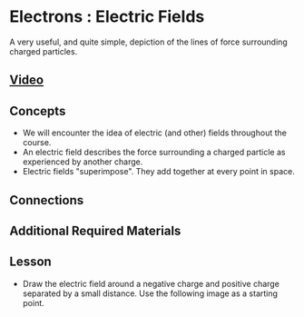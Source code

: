 # Electrons : Electric Fields
A very useful, and quite simple, depiction of the lines of force surrounding charged particles.

## [Video](https://vimeo.com/1032441712)

## Concepts
- We will encounter the idea of electric (and other) fields throughout the course. 
- An electric field describes the force surrounding a charged particle as experienced by another charge.
- Electric fields "superimpose". They add together at every point in space.

## Connections

## Additional Required Materials

## Lesson

- Draw the electric field around a negative charge and positive charge separated by a small distance. Use the following image as a starting point.